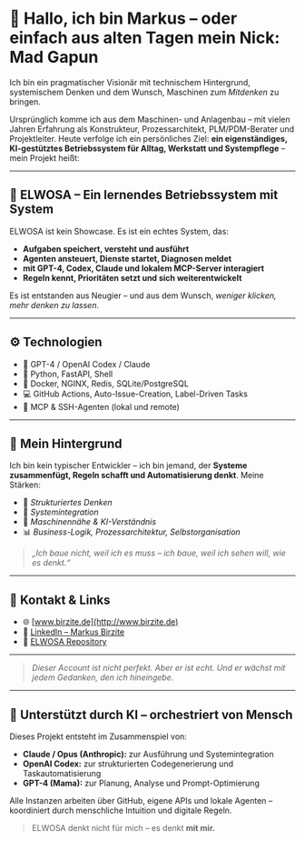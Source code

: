 


# 👋 Hallo, ich bin Markus – oder einfach aus alten Tagen mein Nick: Mad Gapun

Ich bin ein pragmatischer Visionär mit technischem Hintergrund, systemischem Denken und dem Wunsch, Maschinen zum *Mitdenken* zu bringen.

Ursprünglich komme ich aus dem Maschinen- und Anlagenbau – mit vielen Jahren Erfahrung als Konstrukteur, Prozessarchitekt, PLM/PDM-Berater und Projektleiter. Heute verfolge ich ein persönliches Ziel: **ein eigenständiges, KI-gestütztes Betriebssystem für Alltag, Werkstatt und Systempflege** – mein Projekt heißt:

---

## 🧠 ELWOSA – Ein lernendes Betriebssystem mit System

ELWOSA ist kein Showcase. Es ist ein echtes System, das:

- **Aufgaben speichert, versteht und ausführt**
- **Agenten ansteuert, Dienste startet, Diagnosen meldet**
- **mit GPT-4, Codex, Claude und lokalem MCP-Server interagiert**
- **Regeln kennt, Prioritäten setzt und sich weiterentwickelt**

Es ist entstanden aus Neugier – und aus dem Wunsch, *weniger klicken, mehr denken zu lassen*.

---

## ⚙️ Technologien

- 🧠 GPT-4 / OpenAI Codex / Claude
- 🐍 Python, FastAPI, Shell
- 🐳 Docker, NGINX, Redis, SQLite/PostgreSQL
- 💻 GitHub Actions, Auto-Issue-Creation, Label-Driven Tasks
- 📡 MCP & SSH-Agenten (lokal und remote)

---

## 🧩 Mein Hintergrund

Ich bin kein typischer Entwickler – ich bin jemand, der **Systeme zusammenfügt, Regeln schafft und Automatisierung denkt**. Meine Stärken:

- 🌿 *Strukturiertes Denken*
- 🧩 *Systemintegration*
- 🤖 *Maschinennähe & KI-Verständnis*
- 📊 *Business-Logik, Prozessarchitektur, Selbstorganisation*

> _„Ich baue nicht, weil ich es muss – ich baue, weil ich sehen will, wie es denkt.“_

---

## 🔗 Kontakt & Links

- 🌐 [www.birzite.de](http://www.birzite.de)
- 💼 [LinkedIn – Markus Birzite](https://www.linkedin.com/in/markus-birzite-74)
- 📂 [ELWOSA Repository](https://github.com/MadGapun/ELWOSA)

---

> _Dieser Account ist nicht perfekt. Aber er ist echt. Und er wächst mit jedem Gedanken, den ich hineingebe._

---

## 🤖 Unterstützt durch KI – orchestriert von Mensch

Dieses Projekt entsteht im Zusammenspiel von:
- **Claude / Opus (Anthropic):** zur Ausführung und Systemintegration
- **OpenAI Codex:** zur strukturierten Codegenerierung und Taskautomatisierung
- **GPT-4 (Mama):** zur Planung, Analyse und Prompt-Optimierung

Alle Instanzen arbeiten über GitHub, eigene APIs und lokale Agenten – koordiniert durch menschliche Intuition und digitale Regeln.

> ELWOSA denkt nicht für mich – es denkt **mit mir.**


